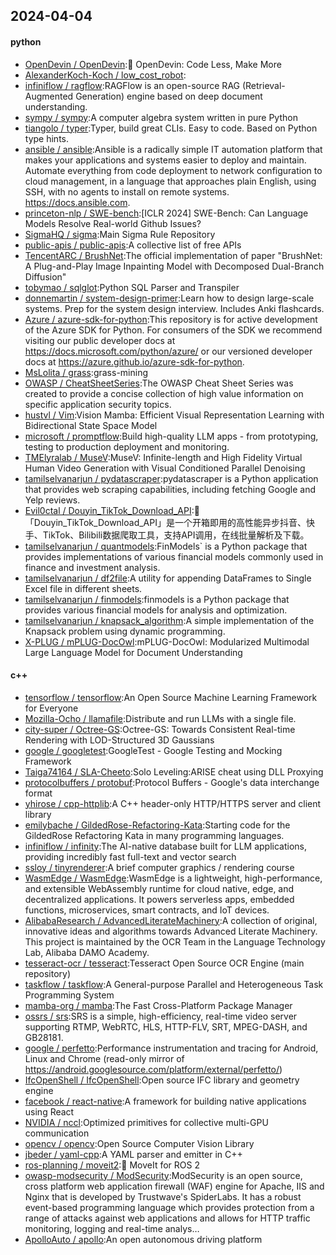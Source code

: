 ## 2024-04-04

#### python
* [OpenDevin / OpenDevin](https://github.com/OpenDevin/OpenDevin):🐚 OpenDevin: Code Less, Make More
* [AlexanderKoch-Koch / low_cost_robot](https://github.com/AlexanderKoch-Koch/low_cost_robot):
* [infiniflow / ragflow](https://github.com/infiniflow/ragflow):RAGFlow is an open-source RAG (Retrieval-Augmented Generation) engine based on deep document understanding.
* [sympy / sympy](https://github.com/sympy/sympy):A computer algebra system written in pure Python
* [tiangolo / typer](https://github.com/tiangolo/typer):Typer, build great CLIs. Easy to code. Based on Python type hints.
* [ansible / ansible](https://github.com/ansible/ansible):Ansible is a radically simple IT automation platform that makes your applications and systems easier to deploy and maintain. Automate everything from code deployment to network configuration to cloud management, in a language that approaches plain English, using SSH, with no agents to install on remote systems. https://docs.ansible.com.
* [princeton-nlp / SWE-bench](https://github.com/princeton-nlp/SWE-bench):[ICLR 2024] SWE-Bench: Can Language Models Resolve Real-world Github Issues?
* [SigmaHQ / sigma](https://github.com/SigmaHQ/sigma):Main Sigma Rule Repository
* [public-apis / public-apis](https://github.com/public-apis/public-apis):A collective list of free APIs
* [TencentARC / BrushNet](https://github.com/TencentARC/BrushNet):The official implementation of paper "BrushNet: A Plug-and-Play Image Inpainting Model with Decomposed Dual-Branch Diffusion"
* [tobymao / sqlglot](https://github.com/tobymao/sqlglot):Python SQL Parser and Transpiler
* [donnemartin / system-design-primer](https://github.com/donnemartin/system-design-primer):Learn how to design large-scale systems. Prep for the system design interview. Includes Anki flashcards.
* [Azure / azure-sdk-for-python](https://github.com/Azure/azure-sdk-for-python):This repository is for active development of the Azure SDK for Python. For consumers of the SDK we recommend visiting our public developer docs at https://docs.microsoft.com/python/azure/ or our versioned developer docs at https://azure.github.io/azure-sdk-for-python.
* [MsLolita / grass](https://github.com/MsLolita/grass):grass-mining
* [OWASP / CheatSheetSeries](https://github.com/OWASP/CheatSheetSeries):The OWASP Cheat Sheet Series was created to provide a concise collection of high value information on specific application security topics.
* [hustvl / Vim](https://github.com/hustvl/Vim):Vision Mamba: Efficient Visual Representation Learning with Bidirectional State Space Model
* [microsoft / promptflow](https://github.com/microsoft/promptflow):Build high-quality LLM apps - from prototyping, testing to production deployment and monitoring.
* [TMElyralab / MuseV](https://github.com/TMElyralab/MuseV):MuseV: Infinite-length and High Fidelity Virtual Human Video Generation with Visual Conditioned Parallel Denoising
* [tamilselvanarjun / pydatascraper](https://github.com/tamilselvanarjun/pydatascraper):pydatascraper is a Python application that provides web scraping capabilities, including fetching Google and Yelp reviews.
* [Evil0ctal / Douyin_TikTok_Download_API](https://github.com/Evil0ctal/Douyin_TikTok_Download_API):🚀「Douyin_TikTok_Download_API」是一个开箱即用的高性能异步抖音、快手、TikTok、Bilibili数据爬取工具，支持API调用，在线批量解析及下载。
* [tamilselvanarjun / quantmodels](https://github.com/tamilselvanarjun/quantmodels):FinModels` is a Python package that provides implementations of various financial models commonly used in finance and investment analysis.
* [tamilselvanarjun / df2file](https://github.com/tamilselvanarjun/df2file):A utility for appending DataFrames to Single Excel file in different sheets.
* [tamilselvanarjun / finmodels](https://github.com/tamilselvanarjun/finmodels):finmodels is a Python package that provides various financial models for analysis and optimization.
* [tamilselvanarjun / knapsack_algorithm](https://github.com/tamilselvanarjun/knapsack_algorithm):A simple implementation of the Knapsack problem using dynamic programming.
* [X-PLUG / mPLUG-DocOwl](https://github.com/X-PLUG/mPLUG-DocOwl):mPLUG-DocOwl: Modularized Multimodal Large Language Model for Document Understanding

#### c++
* [tensorflow / tensorflow](https://github.com/tensorflow/tensorflow):An Open Source Machine Learning Framework for Everyone
* [Mozilla-Ocho / llamafile](https://github.com/Mozilla-Ocho/llamafile):Distribute and run LLMs with a single file.
* [city-super / Octree-GS](https://github.com/city-super/Octree-GS):Octree-GS: Towards Consistent Real-time Rendering with LOD-Structured 3D Gaussians
* [google / googletest](https://github.com/google/googletest):GoogleTest - Google Testing and Mocking Framework
* [Taiga74164 / SLA-Cheeto](https://github.com/Taiga74164/SLA-Cheeto):Solo Leveling:ARISE cheat using DLL Proxying
* [protocolbuffers / protobuf](https://github.com/protocolbuffers/protobuf):Protocol Buffers - Google's data interchange format
* [yhirose / cpp-httplib](https://github.com/yhirose/cpp-httplib):A C++ header-only HTTP/HTTPS server and client library
* [emilybache / GildedRose-Refactoring-Kata](https://github.com/emilybache/GildedRose-Refactoring-Kata):Starting code for the GildedRose Refactoring Kata in many programming languages.
* [infiniflow / infinity](https://github.com/infiniflow/infinity):The AI-native database built for LLM applications, providing incredibly fast full-text and vector search
* [ssloy / tinyrenderer](https://github.com/ssloy/tinyrenderer):A brief computer graphics / rendering course
* [WasmEdge / WasmEdge](https://github.com/WasmEdge/WasmEdge):WasmEdge is a lightweight, high-performance, and extensible WebAssembly runtime for cloud native, edge, and decentralized applications. It powers serverless apps, embedded functions, microservices, smart contracts, and IoT devices.
* [AlibabaResearch / AdvancedLiterateMachinery](https://github.com/AlibabaResearch/AdvancedLiterateMachinery):A collection of original, innovative ideas and algorithms towards Advanced Literate Machinery. This project is maintained by the OCR Team in the Language Technology Lab, Alibaba DAMO Academy.
* [tesseract-ocr / tesseract](https://github.com/tesseract-ocr/tesseract):Tesseract Open Source OCR Engine (main repository)
* [taskflow / taskflow](https://github.com/taskflow/taskflow):A General-purpose Parallel and Heterogeneous Task Programming System
* [mamba-org / mamba](https://github.com/mamba-org/mamba):The Fast Cross-Platform Package Manager
* [ossrs / srs](https://github.com/ossrs/srs):SRS is a simple, high-efficiency, real-time video server supporting RTMP, WebRTC, HLS, HTTP-FLV, SRT, MPEG-DASH, and GB28181.
* [google / perfetto](https://github.com/google/perfetto):Performance instrumentation and tracing for Android, Linux and Chrome (read-only mirror of https://android.googlesource.com/platform/external/perfetto/)
* [IfcOpenShell / IfcOpenShell](https://github.com/IfcOpenShell/IfcOpenShell):Open source IFC library and geometry engine
* [facebook / react-native](https://github.com/facebook/react-native):A framework for building native applications using React
* [NVIDIA / nccl](https://github.com/NVIDIA/nccl):Optimized primitives for collective multi-GPU communication
* [opencv / opencv](https://github.com/opencv/opencv):Open Source Computer Vision Library
* [jbeder / yaml-cpp](https://github.com/jbeder/yaml-cpp):A YAML parser and emitter in C++
* [ros-planning / moveit2](https://github.com/ros-planning/moveit2):🤖 MoveIt for ROS 2
* [owasp-modsecurity / ModSecurity](https://github.com/owasp-modsecurity/ModSecurity):ModSecurity is an open source, cross platform web application firewall (WAF) engine for Apache, IIS and Nginx that is developed by Trustwave's SpiderLabs. It has a robust event-based programming language which provides protection from a range of attacks against web applications and allows for HTTP traffic monitoring, logging and real-time analys…
* [ApolloAuto / apollo](https://github.com/ApolloAuto/apollo):An open autonomous driving platform
